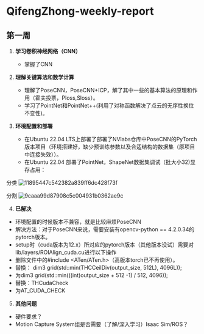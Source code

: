 # QifengZhong-weekly-report
## 第一周

1. **学习卷积神经网络（CNN）**
   - 掌握了CNN
     
2. **理解关键算法和数学计算**
   - 理解了PoseCNN，PoseCNN+ICP，解了其中一些的基本算法的原理和作用（霍夫投票，Ploss,Sloss）。
   - 学习了PointNet和PointNet++(利用了对称函数解决了点云的无序性换位不变性)。

3. **环境配置和部署**
   - 在Ubuntu 22.04 LTS上部署了部署了NVlabs仓库中PoseCNN的PyTorch版本项目（环境搭建好，缺少预训练参数以及合适结构的数据集（原项目中连接失效））。
   - 在Ubuntu 22.04 部署了PointNet，ShapeNet数据集调试（批大小32)显存占用：

分类
![11895447c542382a839ff6dc428f73f](https://github.com/Dr-Cui-s-2024-summer-FURP/QifengZhong-weekly-report/assets/114790207/d2217fe1-7e0f-4b54-b460-7fc13d701d6d)

分割
![9caaa99d87908c5c004931b0362ae9c](https://github.com/Dr-Cui-s-2024-summer-FURP/QifengZhong-weekly-report/assets/114790207/753e8556-64d9-428c-8e02-34a475b67c6f)

4.  **已解决**
   - 环境配置的时候版本不兼容，就是比较麻烦PoseCNN
   - 解决方法：对于PoseCNN来说，需要安装有opencv-python == 4.2.0.34的pytorch版本。
   - setup时（cuda版本为12.x）所对应的pytorch版本（其他版本没试）需要对lib/layers/ROIAlign_cuda.cu进行以下操作
   - 删除文件中的#include <ATen/ATen.h>（高版本torch已不再使用）。
   - 替换： dim3 grid(std::min(THCCeilDiv(output_size, 512L), 4096L));
   - 为dim3 grid(std::min(((int)output_size + 512 -1) / 512, 4096));
   - 替换：THCudaCheck
   - 为AT_CUDA_CHECK
5.  **其他问题**
   - 硬件要求？
   - Motion Capture System组是否需要（了解/深入学习）Isaac Sim/ROS？
